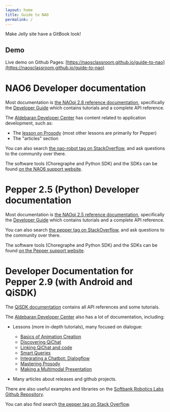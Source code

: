 ```yaml
---
layout: home
title: Guide to NAO
permalink: /
---
```


Make Jelly site have a GitBook look!

## Demo

Live demo on Github Pages: [https://naosclassroom.github.io/guide-to-nao](https://naosclassroom.github.io/guide-to-nao)

# NAO6 Developer documentation

Most documentation is [the NAOqi 2.8 reference documentation](http://doc.aldebaran.com/2-8/index.html), specifically the [Developer Guide](http://doc.aldebaran.com/2-8/index_dev_guide.html) which contains tutorials and a complete API reference.

The [Aldebaran Developer Center](https://www.aldebaran.com/developer-center/index.html) has content related to application development, such as:

- The [lesson on Prosody](https://www.aldebaran.com/developer-center/lesson/Mastering-Prosody/index.html) (most other lessons are primarily for Pepper)
- The "articles" section

You can also search [the nao-robot tag on StackOverflow](https://stackoverflow.com/questions/tagged/nao-robot), and ask questions to the community over there.

The software tools (Choregraphe and Python SDK) and the SDKs can be found [on the NAO6 support website](https://www.aldebaran.com/en/support/nao-6/downloads-softwares).

# Pepper 2.5 (Python) Developer documentation

Most documentation is [the NAOqi 2.5 reference documentation](http://doc.aldebaran.com/2-5/index.html), specifically the [Developer Guide](http://doc.aldebaran.com/2-5/index_dev_guide.html) which contains tutorials and a complete API reference.

You can also search [the pepper tag on StackOverflow](https://stackoverflow.com/questions/tagged/pepper), and ask questions to the community over there.

The software tools (Choregraphe and Python SDK) and the SDKs can be found [on the Pepper support website](https://www.aldebaran.com/en/support/pepper-naoqi-2-9/downloads-softwares).

# Developer Documentation for Pepper 2.9 (with Android and QiSDK)

The [QiSDK documentation](https://qisdk.softbankrobotics.com/sdk/doc/pepper-sdk/index.html) contains all API references and some tutorials.

The [Aldebaran Developer Center](https://www.aldebaran.com/developer-center/index.html) also has a lot of documentation, including:

- Lessons (more in-depth tutorials), many focused on dialogue:
  - [Basics of Animation Creation](https://www.aldebaran.com/developer-center/lesson/Basics-of-animation-creation/index.html)
  - [Discovering QiChat](https://www.aldebaran.com/developer-center/lesson/Discovering-QiChat/index.html)
  - [Linking QiChat and code](https://www.aldebaran.com/developer-center/lesson/Linking-Qichat-And-Code/index.html)
  - [Smart Queries](https://www.aldebaran.com/developer-center/lesson/Smart-Querries/index.html)
  - [Integrating a Chatbot: Dialogflow](https://www.aldebaran.com/developer-center/lesson/Integrating-A-Chatbot-Dialogflow/index.html)
  - [Mastering Prosody](https://www.aldebaran.com/developer-center/lesson/Mastering-Prosody/index.html)
  - [Making a Multimodal Presentation](https://www.aldebaran.com/developer-center/lesson/Making-a-Multimodal-Presentation/index.html)

- Many articles about releases and github projects.

There are also useful examples and libraries on the [Softbank Robotics Labs Github Repository](https://github.com/softbankrobotics-labs).

You can also find search [the pepper tag on Stack Overflow](https://stackoverflow.com/questions/tagged/pepper).
